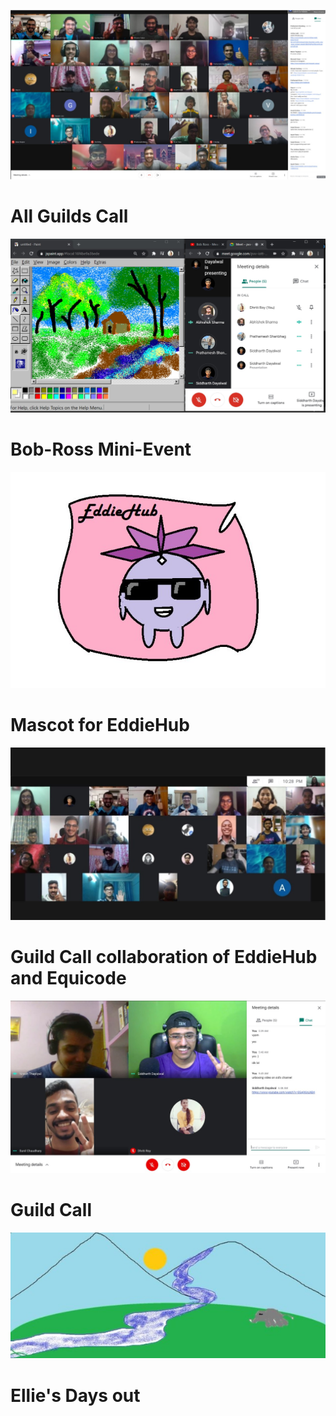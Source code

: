 ![](All_Guild_Call.jpg)
# All Guilds Call

![](bob-ross.jpg)
# Bob-Ross Mini-Event 

![](EddieHub_Mascot.jpg)
# Mascot for EddieHub

![](Guild_call.jpg)
# Guild Call collaboration of EddieHub and Equicode

![](gulid_call.jpg)
# Guild Call

![](Img-0001.jpg)
# Ellie's Days out
